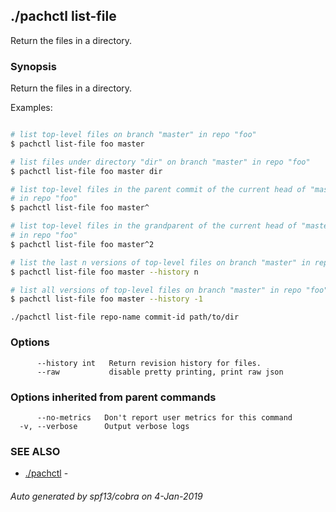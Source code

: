 ## ./pachctl list-file

Return the files in a directory.

### Synopsis


Return the files in a directory.

Examples:

```sh

# list top-level files on branch "master" in repo "foo"
$ pachctl list-file foo master

# list files under directory "dir" on branch "master" in repo "foo"
$ pachctl list-file foo master dir

# list top-level files in the parent commit of the current head of "master"
# in repo "foo"
$ pachctl list-file foo master^

# list top-level files in the grandparent of the current head of "master"
# in repo "foo"
$ pachctl list-file foo master^2

# list the last n versions of top-level files on branch "master" in repo "foo"
$ pachctl list-file foo master --history n

# list all versions of top-level files on branch "master" in repo "foo"
$ pachctl list-file foo master --history -1

```

```
./pachctl list-file repo-name commit-id path/to/dir
```

### Options

```
      --history int   Return revision history for files.
      --raw           disable pretty printing, print raw json
```

### Options inherited from parent commands

```
      --no-metrics   Don't report user metrics for this command
  -v, --verbose      Output verbose logs
```

### SEE ALSO
* [./pachctl](./pachctl.md)	 - 

###### Auto generated by spf13/cobra on 4-Jan-2019
